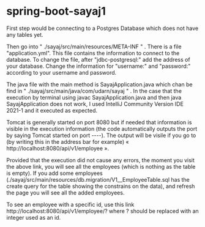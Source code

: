 # spring-boot-sayaj1


First step would be connecting to a Postgres Database which does not have any tables yet.

Then go into " ./sayaj/src/main/resources/META-INF " . There is a file "application.yml". This file contains the information to connect to the database. To change the file, after   "jdbc-postgresql:" add the address of your database. Change the information for "username:" and  "password:" according to your username and password. 

The java file with the main method is SayajApplication.java which chan be find in " ./sayaj/src/main/java/com/udarn/sayaj " . In the case that the execution by terminal using javac SayajApplication.java and then java SayajApplication does not work, I used IntelliJ Community Version IDE 2021-1 and it executed as expected.

Tomcat is generally started on port 8080 but if needed that information is visible in the execution information (the code automatically outputs the port by saying Tomcat started on port  ----). The output will be visile if you go to (by writing this in the address bar for example) « http://localhost:8080/api/v1/employee ».

Provided that the execution did not cause any errors, the moment you visit the above link, you will see all the employees (which is nothing as the table is empty). If you add some employees (./sayaj/src/main/resources/db.migration/V1__EmployeeTable.sql has the create query for the table showing the constrains on the data), and refresh the page you will see all the added employees. 

To see an employee with a specific id, use this link http://localhost:8080/api/v1/employee/? where ? should be replaced with an integer used as an id.

